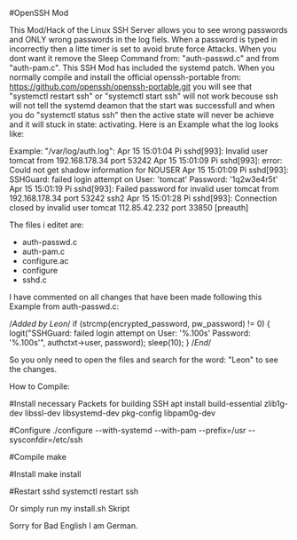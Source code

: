 #OpenSSH Mod

This Mod/Hack of the Linux SSH Server allows you to see wrong passwords and ONLY wrong passwords in the log fiels.
When a password is typed in incorrectly then a litte timer is set to avoid brute force Attacks. When you dont want it remove the Sleep Command from: "auth-passwd.c" and from "auth-pam.c".
This SSH Mod has included the systemd patch. When you normally compile and install the official openssh-portable from: https://github.com/openssh/openssh-portable.git you will see that "systemctl restart ssh" or "systemctl start ssh" will not work becouse ssh will not tell the systemd deamon that the start was successfull and when you do "systemctl status ssh" then the active state will never be achieve and it will stuck in state: activating.
Here is an Example what the log looks like: 

Example: "/var/log/auth.log":
Apr 15 15:01:04 Pi sshd[993]: Invalid user tomcat from 192.168.178.34 port 53242
Apr 15 15:01:09 Pi sshd[993]: error: Could not get shadow information for NOUSER
Apr 15 15:01:09 Pi sshd[993]: SSHGuard: failed login attempt on User: 'tomcat' Password: '1q2w3e4r5t'
Apr 15 15:01:19 Pi sshd[993]: Failed password for invalid user tomcat from 192.168.178.34 port 53242 ssh2
Apr 15 15:01:28 Pi sshd[993]: Connection closed by invalid user tomcat 112.85.42.232 port 33850 [preauth]



The files i editet are:
- auth-passwd.c
- auth-pam.c
- configure.ac
- configure
- sshd.c

I have commented on all changes that have been made following this
Example from auth-passwd.c:

/*Added by Leon*/
        if (strcmp(encrypted_password, pw_password) != 0) {
                logit("SSHGuard: failed login attempt on User: '%.100s' Password: '%.100s'", authctxt->user, password);
                sleep(10);
        }
/*End*/


So you only need to open the files and search for the word: "Leon" to see the changes.



How to Compile:

#Install necessary Packets for building SSH
apt install build-essential zlib1g-dev libssl-dev libsystemd-dev pkg-config libpam0g-dev

#Configure
./configure --with-systemd --with-pam --prefix=/usr --sysconfdir=/etc/ssh

#Compile
make

#Install
make install

#Restart sshd
systemctl restart ssh



Or simply run my install.sh Skript



Sorry for Bad English I am German.

